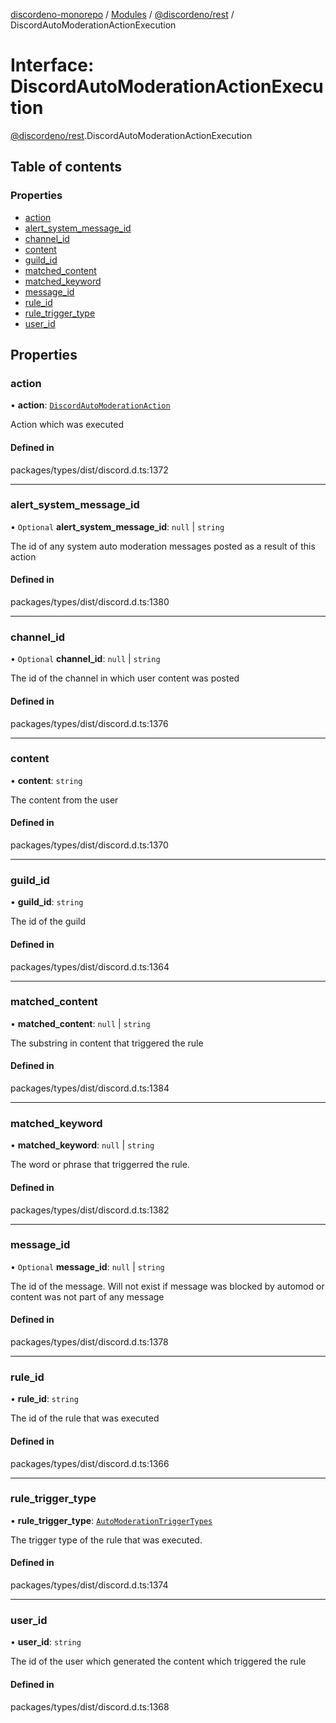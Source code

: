 [discordeno-monorepo](../README.md) / [Modules](../modules.md) / [@discordeno/rest](../modules/discordeno_rest.md) / DiscordAutoModerationActionExecution

# Interface: DiscordAutoModerationActionExecution

[@discordeno/rest](../modules/discordeno_rest.md).DiscordAutoModerationActionExecution

## Table of contents

### Properties

- [action](discordeno_rest.DiscordAutoModerationActionExecution.md#action)
- [alert_system_message_id](discordeno_rest.DiscordAutoModerationActionExecution.md#alert_system_message_id)
- [channel_id](discordeno_rest.DiscordAutoModerationActionExecution.md#channel_id)
- [content](discordeno_rest.DiscordAutoModerationActionExecution.md#content)
- [guild_id](discordeno_rest.DiscordAutoModerationActionExecution.md#guild_id)
- [matched_content](discordeno_rest.DiscordAutoModerationActionExecution.md#matched_content)
- [matched_keyword](discordeno_rest.DiscordAutoModerationActionExecution.md#matched_keyword)
- [message_id](discordeno_rest.DiscordAutoModerationActionExecution.md#message_id)
- [rule_id](discordeno_rest.DiscordAutoModerationActionExecution.md#rule_id)
- [rule_trigger_type](discordeno_rest.DiscordAutoModerationActionExecution.md#rule_trigger_type)
- [user_id](discordeno_rest.DiscordAutoModerationActionExecution.md#user_id)

## Properties

### action

• **action**: [`DiscordAutoModerationAction`](discordeno_rest.DiscordAutoModerationAction.md)

Action which was executed

#### Defined in

packages/types/dist/discord.d.ts:1372

---

### alert_system_message_id

• `Optional` **alert_system_message_id**: `null` \| `string`

The id of any system auto moderation messages posted as a result of this action

#### Defined in

packages/types/dist/discord.d.ts:1380

---

### channel_id

• `Optional` **channel_id**: `null` \| `string`

The id of the channel in which user content was posted

#### Defined in

packages/types/dist/discord.d.ts:1376

---

### content

• **content**: `string`

The content from the user

#### Defined in

packages/types/dist/discord.d.ts:1370

---

### guild_id

• **guild_id**: `string`

The id of the guild

#### Defined in

packages/types/dist/discord.d.ts:1364

---

### matched_content

• **matched_content**: `null` \| `string`

The substring in content that triggered the rule

#### Defined in

packages/types/dist/discord.d.ts:1384

---

### matched_keyword

• **matched_keyword**: `null` \| `string`

The word or phrase that triggerred the rule.

#### Defined in

packages/types/dist/discord.d.ts:1382

---

### message_id

• `Optional` **message_id**: `null` \| `string`

The id of the message. Will not exist if message was blocked by automod or content was not part of any message

#### Defined in

packages/types/dist/discord.d.ts:1378

---

### rule_id

• **rule_id**: `string`

The id of the rule that was executed

#### Defined in

packages/types/dist/discord.d.ts:1366

---

### rule_trigger_type

• **rule_trigger_type**: [`AutoModerationTriggerTypes`](../enums/discordeno_rest.AutoModerationTriggerTypes.md)

The trigger type of the rule that was executed.

#### Defined in

packages/types/dist/discord.d.ts:1374

---

### user_id

• **user_id**: `string`

The id of the user which generated the content which triggered the rule

#### Defined in

packages/types/dist/discord.d.ts:1368
